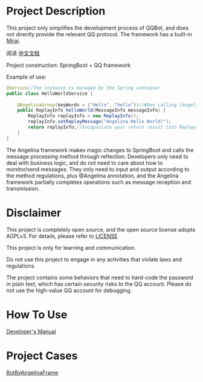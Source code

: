 # Project Description

This project only simplifies the development process of QQBot, and does not directly provide the relevant QQ protocol. The framework has a built-in [Mirai](https://github.com/mamoe/mirai).

阅读 [中文文档](https://github.com/Strelizia02/AngelinaFrame/blob/master/README.md)

Project construction: SpringBoot + QQ framework

Example of use:

````java
@Service//The instance is managed by the Spring container
public class HelloWorldService {
    
    @AngelinaGroup(keyWords = {"Hello", "hello"})//When calling [Angelina Hello] or [angelina hello] in the QQ group chat, call this method
    public ReplayInfo helloWorld(MessageInfo messageInfo) {
        ReplayInfo replayInfo = new ReplayInfo();
        replayInfo.setReplayMessage("Angelina Hello World!");
        return replayInfo;//Encapsulate your return result into ReplayInfo
    }
}
````

The Angelina framework makes magic changes to SpringBoot and calls the message processing method through reflection. Developers only need to deal with business logic, and do not need to care about how to monitor/send messages. They only need to input and output according to the method regulations, plus @Angelina annotation, and the Angelina framework partially completes operations such as message reception and transmission.


# Disclaimer

This project is completely open source, and the open source license adopts AGPLv3. For details, please refer to [LICENSE](https://github.com/Strelizia02/AngelinaFrame/blob/master/LICENSE)

This project is only for learning and communication.

Do not use this project to engage in any activities that violate laws and regulations.

The project contains some behaviors that need to hard-code the password in plain text, which has certain security risks to the QQ account. Please do not use the high-value QQ account for debugging.

# How To Use

[Developer's Manual](https://github.com/Strelizia02/AngelinaFrame/wiki)

# Project Cases

[BotByAngelinaFrame]()
